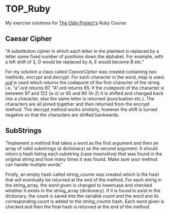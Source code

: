 # TOP_Ruby
My exercise solutions for [The Odin Project's](www.theodinproject.com/) Ruby Course

## Caesar Cipher
"A substitution cipher in which each letter in the plaintext is replaced by a letter some fixed number of positions down the alphabet. For example, with a left shift of 3, D would be replaced by A, E would become B etc."

For my solution a class called *CaesarCipher* was created containing two methods, *encrypt* and *decrypt*. 
For each character in the word, *map* is used. [*ord*](https://apidock.com/rails/String/ord) is used which returns the codepoint of the first character of the string i.e. "a".ord returns 97, "A".ord returns 65. If the codepoint of the character is between 97 and 122 (a-z) or 65 and 90 (A-Z) it is shifted and changed back into a character, else the same letter is returned (punctuation etc.). The characters are all joined together and then returned from the encrypt method. 
The decrypt method works similarly, however the shift is turned negative so that the characters are shifted backwards.


## SubStrings
"Implement a method that takes a word as the first argument and then an array of valid substrings (a dictionary) as the second argument. It should return a hash listing each substring (case insensitive) that was found in the original string and how many times it was found. Make sure your method can handle multiple words"

Firstly, an empty hash called *string_counts* was created which is the hash that will eventually be returned at the end of the method. For each string in the string_array, the word given is changed to lowercase and checked whether it exists in the string_array (dictionary). If it is found to exist in the dictionary, the count is saved into the variable *count* and the word and its corresponding count is added to the *string_counts* hash. Each word given is checked and then the final hash is returned at the end of the method.

